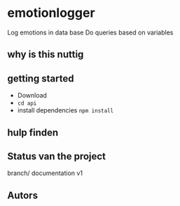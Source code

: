# emotionlogger

Log emotions in data base Do queries based on variables

## why is this nuttig

## getting started

- Download
- `cd api`
- install dependencies `npm install `

## hulp finden

## Status van the project

branch/ documentation
v1

## Autors
